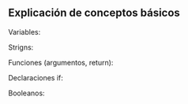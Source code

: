 <h2>Explicación de conceptos básicos</h2>
<p>Variables:</p>
<p>Strigns:</p>
<p>Funciones (argumentos, return):</p>
<p>Declaraciones if:</p>
<p>Booleanos:</p>
